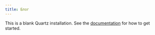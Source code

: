 ```yaml
---
title: Блог
---
```


This is a blank Quartz installation.
See the [documentation](https://quartz.jzhao.xyz) for how to get started.
